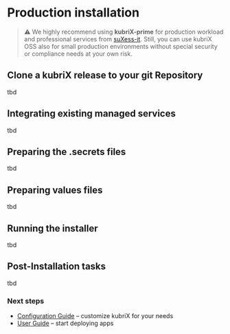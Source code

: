 # Production installation

> ⚠️ We highly recommend using **kubriX-prime** for production workload and professional services from [suXess-it](https://suxess-it.com/cloud-native/). Still, you can use kubriX OSS also for small production environments without special security or compliance needs at your own risk.

## Clone a kubriX release to your git Repository

tbd

## Integrating existing managed services

tbd

## Preparing the .secrets files

tbd

## Preparing values files

tbd

## Running the installer

tbd

## Post-Installation tasks

tbd 


###  Next steps

* [Configuration Guide](../configuration/configuration.md) – customize kubriX for your needs
* [User Guide](../user-guide/user-guide.md) – start deploying apps




